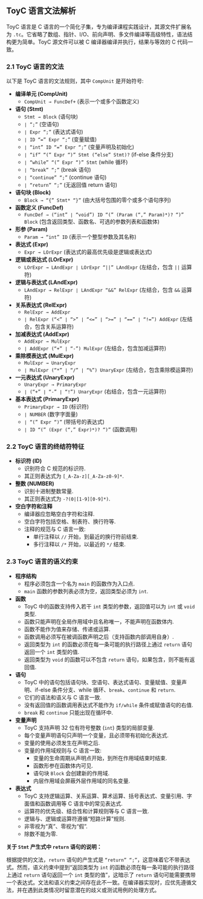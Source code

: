 ## **ToyC 语言文法解析**

ToyC 语言是 C 语言的一个简化子集，专为编译课程实践设计，其源文件扩展名为 `.tc`。它省略了数组、指针、I/O、前向声明、多文件编译等高级特性，语法结构更为简单。ToyC 源文件可以被 C 编译器编译并执行，结果与等效的 C 代码一致。

### **2.1 ToyC 语言的文法**

以下是 ToyC 语言的文法规则，其中 `CompUnit` 是开始符号:

- **编译单元 (CompUnit)**
	- `CompUnit → FuncDef+` (表示一个或多个函数定义)
- **语句 (Stmt)**
	- `Stmt → Block` (语句块)
	- `∣ “;”` (空语句)
	- `∣ Expr “;”` (表达式语句)
	- `∣ ID “=” Expr “;”` (变量赋值)
	- `∣ “int” ID “=” Expr “;”` (变量声明及初始化)
	- `∣ “if” “(” Expr “)” Stmt (“else” Stmt)?` (if-else 条件分支)
	- `∣ “while” “(” Expr “)” Stmt` (while 循环)
	- `∣ “break” “;”` (break 语句)
	- `∣ “continue” “;”` (continue 语句)
	- `∣ “return” “;”` (无返回值 return 语句)
- **语句块 (Block)**
	- `Block → “{” Stmt* “}”` (由大括号包围的零个或多个语句序列)
- **函数定义 (FuncDef)**
	- `FuncDef → (“int” ∣ “void”) ID “(” (Param (“,” Param)*)? “)” Block` (包含返回类型、函数名、可选的参数列表和函数体)
- **形参 (Param)**
	- `Param → “int” ID` (表示一个整型参数及其名称)
- **表达式 (Expr)**
	- `Expr → LOrExpr` (表达式的最高优先级是逻辑或表达式)
- **逻辑或表达式 (LOrExpr)**
	- `LOrExpr → LAndExpr ∣ LOrExpr “||” LAndExpr` (左结合，包含 `||` 运算符)
- **逻辑与表达式 (LAndExpr)**
	- `LAndExpr → RelExpr ∣ LAndExpr “&&” RelExpr` (左结合，包含 `&&` 运算符)
- **关系表达式 (RelExpr)**
	- `RelExpr → AddExpr`
	- `∣ RelExpr (“<” ∣ “>” ∣ “<=” ∣ “>=” ∣ “==” ∣ “!=”) AddExpr` (左结合，包含关系运算符)
- **加减表达式 (AddExpr)**
	- `AddExpr → MulExpr`
	- `∣ AddExpr (“+” ∣ “-”) MulExpr` (左结合，包含加减运算符)
- **乘除模表达式 (MulExpr)**
	- `MulExpr → UnaryExpr`
	- `∣ MulExpr (“*” ∣ “/” ∣ “%”) UnaryExpr` (左结合，包含乘除模运算符)
- **一元表达式 (UnaryExpr)**
	- `UnaryExpr → PrimaryExpr`
	- `∣ (“+” ∣ “-” ∣ “!”) UnaryExpr` (右结合，包含一元运算符)
- **基本表达式 (PrimaryExpr)**
	- `PrimaryExpr → ID` (标识符)
	- `∣ NUMBER` (数字字面量)
	- `∣ “(” Expr “)”` (带括号的表达式)
	- `∣ ID “(” (Expr (“,” Expr)*)? “)”` (函数调用)

### **2.2 ToyC 语言的终结符特征**

- **标识符 (ID)**
	- 识别符合 C 规范的标识符.
	- 其正则表达式为 `[_A-Za-z][_A-Za-z0-9]*`.
- **整数 (NUMBER)**
	- 识别十进制整数常量.
	- 其正则表达式为 `-?(0|[1-9][0-9]*)`.
- **空白字符和注释**
	- 编译器应忽略空白字符和注释.
	- 空白字符包括空格、制表符、换行符等.
	- 注释的规范与 C 语言一致:
		- 单行注释以 `//` 开始，到最近的换行符前结束.
		- 多行注释以 `/*` 开始，以最近的 `*/` 结束.

### **2.3 ToyC 语言的语义约束**

- **程序结构**
	- 程序必须包含一个名为 `main` 的函数作为入口点.
	- `main` 函数的参数列表必须为空，返回类型必须为 `int`.
- **函数**
	- ToyC 中的函数支持传入若干 `int` 类型的参数，返回值可以为 `int` 或 `void` 类型.
	- 函数只能声明在全局作用域中且名称唯一，不能声明在函数体内.
	- 函数不能作为值来存储、传递或运算.
	- 函数调用必须写在被调函数声明之后（支持函数内部调用自身）.
	- 返回类型为 `int` 的函数必须在每一条可能的执行路径上通过 `return` 语句返回一个 `int` 类型的值.
	- 返回类型为 `void` 的函数可以不包含 `return` 语句，如果包含，则不能有返回值.
- **语句**
	- ToyC 中的语句包括语句块、空语句、表达式语句、变量赋值、变量声明、if-else 条件分支、while 循环、`break`、`continue` 和 `return`.
	- 它们的语法和语义与 C 语言一致.
	- 没有返回值的函数调用表达式不能作为 `if/while` 条件或赋值语句的右值.
	- `break` 和 `continue` 只能出现在循环中.
- **变量声明**
	- ToyC 支持声明 32 位有符号整数 (`int`) 类型的局部变量.
	- 每个变量声明语句只声明一个变量，且必须带有初始化表达式.
	- 变量的使用必须发生在声明之后.
	- 变量的作用域规则与 C 语言一致:
		- 变量的生命周期从声明点开始，到所在作用域结束时结束.
		- 函数形参在函数体内可见.
		- 语句块 `Block` 会创建新的作用域.
		- 内层作用域会屏蔽外层作用域的同名变量.
- **表达式**
	- ToyC 支持逻辑运算、关系运算、算术运算、括号表达式、变量引用、字面值和函数调用等 C 语言中的常见表达式.
	- 运算符的优先级、结合性和计算规则等与 C 语言一致.
	- 逻辑与、逻辑或运算符遵循“短路计算”规则.
	- 非零视为“真”、零视为“假”.
	- 除数不能为零.

**关于 `Stmt` 产生式中 `return` 语句的说明：**

根据提供的文法，`return` 语句的产生式是 `“return” “;”`，这意味着它不带表达式。然而，语义约束中提到“返回类型为 `int` 的函数必须在每一条可能的执行路径上通过 `return` 语句返回一个 `int` 类型的值”，这暗示了 `return` 语句可能需要携带一个表达式。文法和语义约束之间存在此不一致。在编译器实现时，应优先遵循文法，并在遇到此类情况时留意潜在的歧义或测试用例的处理方式。